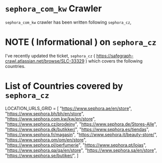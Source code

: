 # `sephora_com_kw` Crawler
`sephora_com_kw` crawler has been written following `sephora_cz`,


# NOTE ( Informational ) on `sephora_cz`

I've recently updated the ticket, `sephora_cz` ( https://safegraph-crawl.atlassian.net/browse/SLC-33329 ) which covers the following countries. 

# List of Countries covered by `sephora_cz`

LOCATION_URLS_GRID = [
    "https://www.sephora.ae/en/store",
    "https://www.sephora.bh/bh/en/store",
    "https://www.sephora.com.kw/kw/en/store",
    "https://www.sephora.cz/prodejny",
    "https://www.sephora.de/Stores-Alle",
    "https://www.sephora.dk/butikker/",
    "https://www.sephora.es/tiendas",
    "https://www.sephora.fr/magasin",
    "https://www.sephora.it/beauty-store/",
    "https://www.sephora.om/om/en/store",
    "https://www.sephora.pl/perfumerie",
    "https://www.sephora.pt/lojas",
    "https://www.sephora.qa/qa/en/store",
    "https://www.sephora.sa/en/store",
    "https://www.sephora.se/butiker/",
] 

